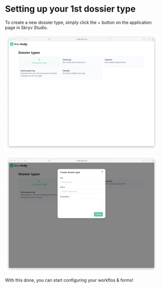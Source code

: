 # Setting up your 1st dossier type

To create a new dossier type, simply click the + button on the application page in Skryv Studio.

![Image](../_media/studio-new-dossier-type.png)

![Image](../_media/studio-new-dossier-type-popup.png)

With this done, you can start configuring your workflos & forms!
